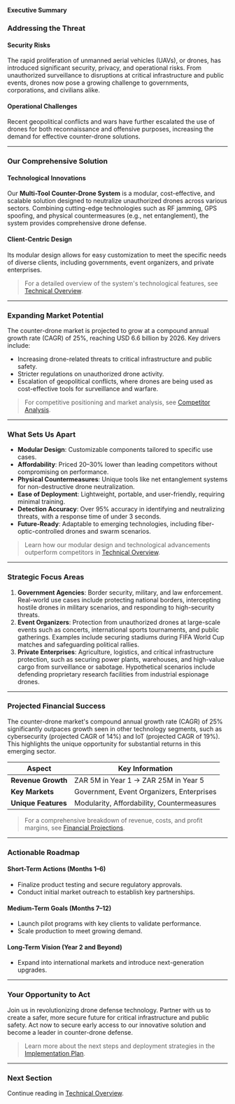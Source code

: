 **Executive Summary**

### **Addressing the Threat**

#### **Security Risks**

The rapid proliferation of unmanned aerial vehicles (UAVs), or drones, has introduced significant security, privacy, and operational risks. From unauthorized surveillance to disruptions at critical infrastructure and public events, drones now pose a growing challenge to governments, corporations, and civilians alike.

#### **Operational Challenges**

Recent geopolitical conflicts and wars have further escalated the use of drones for both reconnaissance and offensive purposes, increasing the demand for effective counter-drone solutions.

---

### **Our Comprehensive Solution**

#### **Technological Innovations**

Our **Multi-Tool Counter-Drone System** is a modular, cost-effective, and scalable solution designed to neutralize unauthorized drones across various sectors. Combining cutting-edge technologies such as RF jamming, GPS spoofing, and physical countermeasures (e.g., net entanglement), the system provides comprehensive drone defense.

#### **Client-Centric Design**

Its modular design allows for easy customization to meet the specific needs of diverse clients, including governments, event organizers, and private enterprises.

> For a detailed overview of the system's technological features, see [Technical Overview](./technical_overview.html).

---

### **Expanding Market Potential**

The counter-drone market is projected to grow at a compound annual growth rate (CAGR) of 25%, reaching USD 6.6 billion by 2026. Key drivers include:

- Increasing drone-related threats to critical infrastructure and public safety.
- Stricter regulations on unauthorized drone activity.
- Escalation of geopolitical conflicts, where drones are being used as cost-effective tools for surveillance and warfare.

> For competitive positioning and market analysis, see [Competitor Analysis](./competitor_analysis.html).

---

### **What Sets Us Apart**

- **Modular Design**: Customizable components tailored to specific use cases.
- **Affordability**: Priced 20–30% lower than leading competitors without compromising on performance.
- **Physical Countermeasures**: Unique tools like net entanglement systems for non-destructive drone neutralization.
- **Ease of Deployment**: Lightweight, portable, and user-friendly, requiring minimal training.
- **Detection Accuracy**: Over 95% accuracy in identifying and neutralizing threats, with a response time of under 3 seconds.
- **Future-Ready**: Adaptable to emerging technologies, including fiber-optic-controlled drones and swarm scenarios.

> Learn how our modular design and technological advancements outperform competitors in [Technical Overview](./technical_overview.html).

---

### **Strategic Focus Areas**

1. **Government Agencies**: Border security, military, and law enforcement. Real-world use cases include protecting national borders, intercepting hostile drones in military scenarios, and responding to high-security threats.
2. **Event Organizers**: Protection from unauthorized drones at large-scale events such as concerts, international sports tournaments, and public gatherings. Examples include securing stadiums during FIFA World Cup matches and safeguarding political rallies.
3. **Private Enterprises**: Agriculture, logistics, and critical infrastructure protection, such as securing power plants, warehouses, and high-value cargo from surveillance or sabotage. Hypothetical scenarios include defending proprietary research facilities from industrial espionage drones.

---

### **Projected Financial Success**

The counter-drone market's compound annual growth rate (CAGR) of 25% significantly outpaces growth seen in other technology segments, such as cybersecurity (projected CAGR of 14%) and IoT (projected CAGR of 19%). This highlights the unique opportunity for substantial returns in this emerging sector.

| **Aspect**          | **Key Information**                        |
| ------------------- | ------------------------------------------ |
| **Revenue Growth**  | ZAR 5M in Year 1 → ZAR 25M in Year 5       |
| **Key Markets**     | Government, Event Organizers, Enterprises  |
| **Unique Features** | Modularity, Affordability, Countermeasures |

> For a comprehensive breakdown of revenue, costs, and profit margins, see [Financial Projections](./financial_projections.html).

---

### **Actionable Roadmap**

#### **Short-Term Actions (Months 1–6)**

- Finalize product testing and secure regulatory approvals.
- Conduct initial market outreach to establish key partnerships.

#### **Medium-Term Goals (Months 7–12)**

- Launch pilot programs with key clients to validate performance.
- Scale production to meet growing demand.

#### **Long-Term Vision (Year 2 and Beyond)**

- Expand into international markets and introduce next-generation upgrades.

---

### **Your Opportunity to Act**

Join us in revolutionizing drone defense technology. Partner with us to create a safer, more secure future for critical infrastructure and public safety. Act now to secure early access to our innovative solution and become a leader in counter-drone defense.

> Learn more about the next steps and deployment strategies in the [Implementation Plan](./implementation_plan.html).

---

### **Next Section**

Continue reading in [Technical Overview](./technical_overview.html).

